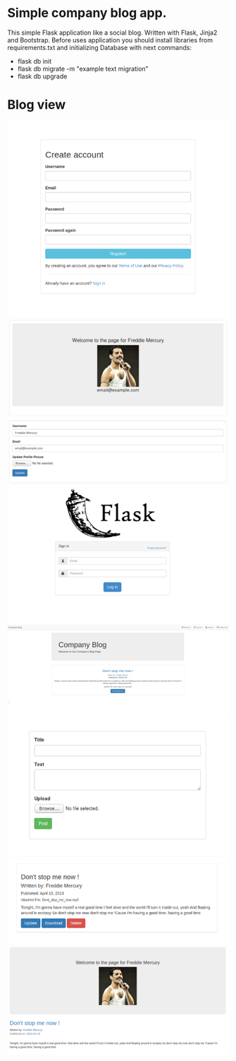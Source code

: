 # Simple company blog app.
This simple Flask application like a social blog. Written with Flask, Jinja2 and Bootstrap.
Before uses application you should install libraries from requirements.txt and initializing Database with next commands:
  - flask db init
  - flask db migrate -m "example text migration"
  - flask db upgrade
  
  

# Blog view
![alt text](https://github.com/AndreyZemskov/Company-blog-with-Flask/blob/master/screens/register.PNG)
![alt text](https://github.com/AndreyZemskov/Company-blog-with-Flask/blob/master/screens/account_view.PNG)
![alt text](https://github.com/AndreyZemskov/Company-blog-with-Flask/blob/master/screens/login.PNG)
![alt text](https://github.com/AndreyZemskov/Company-blog-with-Flask/blob/master/screens/blog_overview.PNG)
![alt text](https://github.com/AndreyZemskov/Company-blog-with-Flask/blob/master/screens/create_posts.PNG)
![alt text](https://github.com/AndreyZemskov/Company-blog-with-Flask/blob/master/screens/post_view.PNG)
![alt text](https://github.com/AndreyZemskov/Company-blog-with-Flask/blob/master/screens/user_blog_posts_view.PNG)

